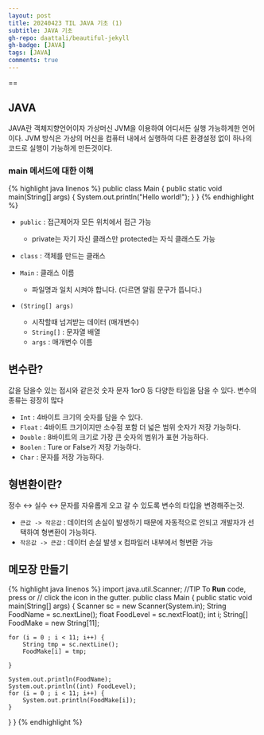 ```yaml
---
layout: post
title: 20240423 TIL JAVA 기초 (1)
subtitle: JAVA 기초
gh-repo: daattali/beautiful-jekyll
gh-badge: [JAVA]
tags: [JAVA]
comments: true
---
```

==

## JAVA

JAVA란 객체지향언어이자 가상머신 JVM을 이용하여 어디서든 실행 가능하게한 언어이다.
JVM 방식은 가상의 머신을 컴퓨터 내에서 실행하여 다른 환경설정 없이 하나의 코드로 실행이
가능하게 만든것이다.

### main 메서드에 대한 이해

{% highlight java linenos %}
public class Main {
public static void main(String[] args) {
System.out.println("Hello world!");
}
}
{% endhighlight %}

- `public` : 접근제어자 모든 위치에서 접근 가능

  - private는 자기 자신 클래스만 protected는 자식 클래스도 가능
- `class` : 객체를 만드는 클래스
- `Main` : 클래스 이름

  - 파일명과 일치 시켜야 합니다. (다르면 알림 문구가 뜹니다.)
- `(String[] args)`

  - 시작할때 넘겨받는 데이터 (매개변수)
  - `String[]` : 문자열 배열
  - `args` : 매개변수 이름

## 변수란?

값을 담을수 있는 접시와 같은것 숫자 문자 1or0 등 다양한 타입을 담을 수 있다. 변수의 종류는 굉장히 많다

- `Int` : 4바이트 크기의 숫자를 담을 수 있다.
- `Float` : 4바이트 크기이지만 소수점 포함 더 넓은 범위 숫자가 저장 가능하다.
- `Double` : 8바이트의 크기로 가장 큰 숫자의 범위가 표현 가능하다.
- `Boolen` : Ture or False가 저장 가능하다.
- `Char` : 문자를 저장 가능하다.

## 형변환이란?

정수 ↔ 실수 ↔ 문자를 자유롭게 오고 갈 수 있도록 변수의 타입을 변경해주는것.

- `큰값 -> 작은값` : 데이터의 손실이 발생하기 때문에 자동적으로 안되고 개발자가 선택하여 형변환이 가능하다.
- `작은값 -> 큰값` : 데이터 손실 발생 x 컴파일러 내부에서 형변환 가능

## 메모장 만들기

{% highlight java linenos %}
import java.util.Scanner;
//TIP To <b>Run</b> code, press <shortcut actionId="Run"/> or
// click the <icon src="AllIcons.Actions.Execute"/> icon in the gutter.
public class Main {
public static void main(String[] args) {
Scanner sc = new Scanner(System.in);
String FoodName = sc.nextLine();
float FoodLevel = sc.nextFloat();
int i;
String[] FoodMake = new String[11];

    for (i = 0 ; i < 11; i++) {
        String tmp = sc.nextLine();
        FoodMake[i] = tmp;

    }

    System.out.println(FoodName);
    System.out.println((int) FoodLevel);
    for (i = 0 ; i < 11; i++) {
        System.out.println(FoodMake[i]);
    }
}
}
{% endhighlight %}
